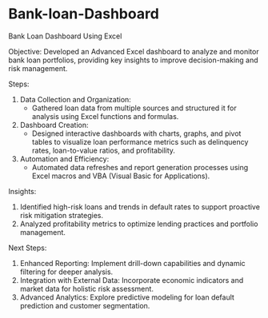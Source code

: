 # Bank-loan-Dashboard
Bank Loan Dashboard Using Excel

Objective:
Developed an Advanced Excel dashboard to analyze and monitor bank loan portfolios, providing key insights to improve decision-making and risk management.

Steps:

1. Data Collection and Organization:
   - Gathered loan data from multiple sources and structured it for analysis using Excel functions and formulas.
2. Dashboard Creation:
   - Designed interactive dashboards with charts, graphs, and pivot tables to visualize loan performance metrics such as delinquency rates, loan-to-value ratios, and profitability.
3. Automation and Efficiency:
   - Automated data refreshes and report generation processes using Excel macros and VBA (Visual Basic for Applications).

Insights:

1. Identified high-risk loans and trends in default rates to support proactive risk mitigation strategies.
2. Analyzed profitability metrics to optimize lending practices and portfolio management.

Next Steps:

1. Enhanced Reporting: Implement drill-down capabilities and dynamic filtering for deeper analysis.
2. Integration with External Data: Incorporate economic indicators and market data for holistic risk assessment.
3. Advanced Analytics: Explore predictive modeling for loan default prediction and customer segmentation.
